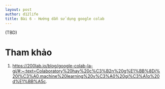 ```yaml
---
layout: post
author: d12life
title: Bài 6 - Hướng dẫn sử dụng google colab
---
```


(TBD)

# Tham khảo
1. https://200lab.io/blog/google-colab-la-gi/#:~:text=Colaboratory%20hay%20c%C3%B2n%20g%E1%BB%8Di%20l%C3%A0,machine%20learning%20v%C3%A0%20gi%C3%A1o%20d%E1%BB%A5c.